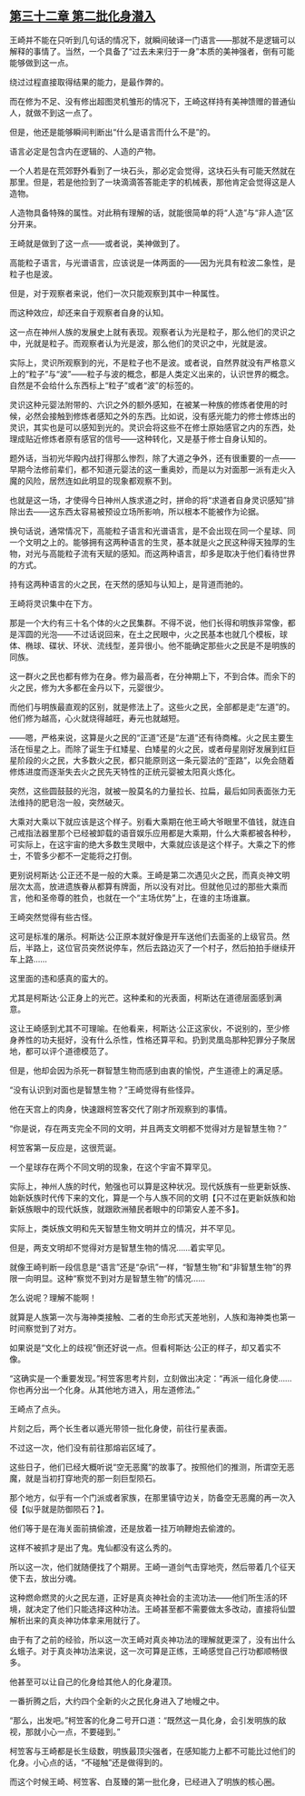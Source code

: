 ## [第三十二章 第二批化身潜入](https://www.xxbiquge.com/11_11207/9240432.html)


  王崎并不能在只听到几句话的情况下，就瞬间破译一门语言——那就不是逻辑可以解释的事情了。当然，一个具备了“过去未来归于一身”本质的美神强者，倒有可能能够做到这一点。

  绕过过程直接取得结果的能力，是最作弊的。

  而在修为不足、没有修出超图灵机雏形的情况下，王崎这样持有美神馈赠的普通仙人，就做不到这一点了。

  但是，他还是能够瞬间判断出“什么是语言而什么不是”的。

  语言必定是包含内在逻辑的、人造的产物。

  一个人若是在荒郊野外看到了一块石头，那必定会觉得，这块石头有可能天然就在那里。但是，若是他捡到了一块滴滴答答能走字的机械表，那他肯定会觉得这是人造物。

  人造物具备特殊的属性。对此稍有理解的话，就能很简单的将“人造”与“非人造”区分开来。

  王崎就是做到了这一点——或者说，美神做到了。

  高能粒子语言，与光谱语言，应该说是一体两面的——因为光具有粒波二象性，是粒子也是波。

  但是，对于观察者来说，他们一次只能观察到其中一种属性。

  而这种效应，却还来自于观察者自身的认知。

  这一点在神州人族的发展史上就有表现。观察者认为光是粒子，那么他们的灵识之中，光就是粒子。而观察者认为光是波，那么他们的灵识之中，光就是波。

  实际上，灵识所观察到的光，不是粒子也不是波。或者说，自然界就没有严格意义上的“粒子”与“波”——粒子与波的概念，都是人类定义出来的，认识世界的概念。自然是不会给什么东西标上“粒子”或者“波”的标签的。

  灵识这种元婴法附带的、六识之外的额外感知，在被某一种族的修炼者使用的时候，必然会接触到修炼者感知之外的东西。比如说，没有感光能力的修士修炼出的灵识，其实也是可以感知到光的。灵识会将这些不在修士原始感官之内的东西，处理成贴近修炼者原有感官的信号——这种转化，又是基于修士自身认知的。

  题外话，当初光华殿内战打得那么惨烈，除了大道之争外，还有很重要的一点——早期今法修前辈们，都不知道元婴法的这一重奥妙，而是以为对面那一派有走火入魔的风险，居然连如此明显的现象都观察不到。

  也就是这一场，才使得今日神州人族求道之时，拼命的将“求道者自身灵识感知”排除出去——这东西太容易被预设立场所影响，所以根本不能被作为论据。

  换句话说，通常情况下，高能粒子语言和光谱语言，是不会出现在同一个星球、同一个文明之上的。能够拥有这两种语言的生灵，基本就是火之民这种得天独厚的生物，对光与高能粒子流有天赋的感知。而这两种语言，却多是取决于他们看待世界的方式。

  持有这两种语言的火之民，在天然的感知与认知上，是背道而驰的。

  王崎将灵识集中在下方。

  那是一个大约有三十名个体的火之民集群。不得不说，他们长得和明族非常像，都是浑圆的光泡——不过话说回来，在土之民眼中，火之民基本也就几个模板，球体、椭球、碟状、环状、流线型，差异很小。他不能确定那些火之民是不是明族的同族。

  这一群火之民也都有修为在身。修为最高者，在分神期上下，不到合体。而余下的火之民，修为大多都在金丹以下，元婴很少。

  而他们与明族最直观的区别，就是修法上了。这些火之民，全部都是走“左道”的。他们修为越高，心火就烧得越旺，寿元也就越短。

  ——嗯，严格来说，这算是火之民的“正道”还是“左道”还有待商榷。火之民主要生活在恒星之上。而除了诞生于红矮星、白矮星的火之民，或者母星刚好发展到红巨星阶段的火之民，大多数火之民，都只能原则这一条元婴法的“歪路”，以免会随着修炼进度而逐渐失去火之民先天特性的正统元婴被太阳真火炼化。

  突然，这些圆鼓鼓的光泡，就被一股莫名的力量拉长、拉扁，最后如同表面张力无法维持的肥皂泡一般，突然破灭。

  大乘对大乘以下就应该是这个样子。别看大乘期在他王崎大爷眼里不值钱，就连自己戒指法器里那个已经被卸载的语音娱乐应用都是大乘期，什么大乘都被各种秒，可实际上，在这宇宙的绝大多数生灵眼中，大乘就应该是这个样子。大乘之下的修士，不管多少都不一定能将之打倒。

  更别说柯斯达·公正还不是一般的大乘。王崎是第二次遇见火之民，而真炎神文明层次太高，放进遗族眷从都算有牌面，所以没有对比。但就他见过的那些大乘而言，他和圣帝尊的胜负，也就在一个“主场优势”上，在谁的主场谁赢。

  王崎突然觉得有些古怪。

  这可是标准的屠杀。柯斯达·公正原本就好像是开车送他们去面圣的上级官员。然后，半路上，这位官员突然说停车，然后去路边灭了一个村子，然后拍拍手继续开车上路……

  这里面的违和感真的蛮大的。

  尤其是柯斯达·公正身上的光芒。这种柔和的光表面，柯斯达在道德层面感到满意。

  这让王崎感到尤其不可理喻。在他看来，柯斯达·公正这家伙，不说别的，至少修身养性的功夫挺好，没有什么杀性，性格还算平和。扔到灵凰岛那种犯罪分子聚居地，都可以评个道德模范了。

  但是，他却会因为杀死一群智慧生物而感到由衷的愉悦，产生道德上的满足感。

  “没有认识到对面也是智慧生物？”王崎觉得有些怪异。

  他在天宫上的肉身，快速跟柯笠客交代了刚才所观察到的事情。

  “你是说，存在两支完全不同的文明，并且两支文明都不觉得对方是智慧生物？”

  柯笠客第一反应是，这很荒诞。

  一个星球存在两个不同文明的现象，在这个宇宙不算罕见。

  实际上，神州人族的时代，勉强也可以算是这种状况。现代妖族有一些更新妖族、始新妖族时代传下来的文化，算是一个与人族不同的文明【只不过在更新妖族和始新妖族眼中的现代妖族，就跟欧洲殖民者眼中的印第安人差不多】。

  实际上，类妖族文明和先天智慧生物文明并立的情况，并不罕见。

  但是，两支文明却不觉得对方是智慧生物的情况……着实罕见。

  就像王崎判断一段信息是“语言”还是“杂讯”一样，“智慧生物”和“非智慧生物”的界限一向明显。这种“察觉不到对方是智慧生物”的情况……

  怎么说呢？理解不能啊！

  就算是人族第一次与海神类接触、二者的生命形式天差地别，人族和海神类也第一时间察觉到了对方。

  如果说是“文化上的歧视”倒还好说一点。但看柯斯达·公正的样子，却又着实不像。

  “这确实是一个重要发现。”柯笠客思考片刻，立刻做出决定：“再派一组化身使……你也再分出一个化身。从其他地方进入，用左道修法。”

  王崎点了点头。

  片刻之后，两个长生者以遁光带领一批化身使，前往行星表面。

  不过这一次，他们没有前往那熔岩区域了。

  这些日子，他们已经大概听说“空无恶魔”的故事了。按照他们的推测，所谓空无恶魔，就是当初打穿地壳的那一刻巨型陨石。

  那个地方，似乎有一个门派或者家族，在那里镇守边关，防备空无恶魔的再一次入侵【似乎就是防御陨石？】。

  他们等于是在海关面前搞偷渡，还是放着一挂万响鞭炮去偷渡的。

  这样不被抓才是出了鬼。鬼仙都没有这么秀的。

  所以这一次，他们就随便找了个期房。王崎一道剑气击穿地壳，然后带着几个征天使下去，放出分魂。

  这种燃命燃灵的火之民左道，正好是真炎神社会的主流功法——他们所生活的环境，就决定了他们只能选择这种功法。王崎甚至都不需要做太多改动，直接将仙盟解析出来的真炎神功体拿来用就行了。

  由于有了之前的经验，所以这一次王崎对真炎神功法的理解就更深了，没有出什么幺蛾子。对于真炎神功法来说，这一次可算是正练，王崎感觉自己行功都顺畅很多。

  他甚至可以让自己的化身给其他人的化身灌顶。

  一番折腾之后，大约四个全新的火之民化身进入了地幔之中。

  “那么，出发吧。”柯笠客的化身二号开口道：“既然这一具化身，会引发明族的敌视，那就小心一点，不要碰到。”

  柯笠客与王崎都是长生级数，明族最顶尖强者，在感知能力上都不可能比过他们的化身。小心点的话，“不碰触”还是做得到的。

  而这个时候王崎、柯笠客、白芨臻的第一批化身，已经进入了明族的核心圈。
